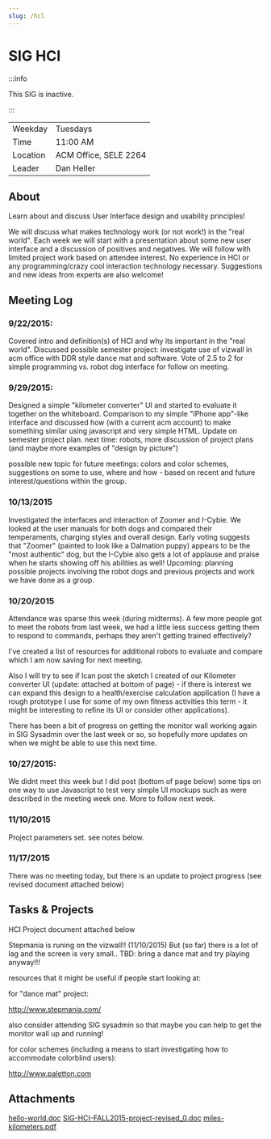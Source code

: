 ```yaml
---
slug: /hcl
---
```


# SIG HCI

:::info

This SIG is inactive.

:::

|          |                       |
| -------- | --------------------- |
| Weekday  | Tuesdays              |
| Time     | 11:00 AM              |
| Location | ACM Office, SELE 2264 |
| Leader   | Dan Heller            |

## About

Learn about and discuss User Interface design and usability principles!

We will discuss what makes technology work (or not work!) in the "real world". Each week we will start with a presentation about some new user interface and a discussion of positives and negatives. We will follow with limited project work based on attendee interest. No experience in HCI or any programming/crazy cool interaction technology necessary. Suggestions and new ideas from experts are also welcome!

## Meeting Log

### 9/22/2015:

Covered intro and definition(s) of HCI and why its important in the "real world". Discussed possible semester project: investigate use of vizwall in acm office with DDR style dance mat and software. Vote of 2.5 to 2 for simple programming vs. robot dog interface for follow on meeting.

### 9/29/2015:

Designed a simple "kilometer converter" UI and started to evaluate it together on the whiteboard. Comparison to my simple "IPhone app"-like interface and discussed how (with a current acm account) to make something similar using javascript and very simple HTML. Update on semester project plan. next time: robots, more discussion of project plans (and maybe more examples of "design by picture")

possible new topic for future meetings: colors and color schemes, suggestions on some to use, where and how - based on recent and future interest/questions within the group.

### 10/13/2015

Investigated the interfaces and interaction of Zoomer and I-Cybie. We looked at the user manuals for both dogs and compared their temperaments, charging styles and overall design. Early voting suggests that "Zoomer" (painted to look like a Dalmation puppy) appears to be the "most authentic" dog, but the I-Cybie also gets a lot of applause and praise when he starts showing off his abilities as well! Upcoming: planning possible projects involving the robot dogs and previous projects and work we have done as a group.

### 10/20/2015

Attendance was sparse this week (during midterms). A few more people got to meet the robots from last week, we had a little less success getting them to respond to commands, perhaps they aren't getting trained effectively?

I've created a list of resources for additional robots to evaluate and compare which I am now saving for next meeting.

Also I will try to see if Ican post the sketch I created of our Kilometer converter UI (update: attached at bottom of page) - if there is interest we can expand this design to a health/exercise calculation application (I have a rough prototype I use for some of my own fitness activities this term - it might be interesting to refine its UI or consider other applications).

There has been a bit of progress on getting the monitor wall working again in SIG Sysadmin over the last week or so, so hopefully more updates on when we might be able to use this next time.

### 10/27/2015:

We didnt meet this week but I did post (bottom of page below) some tips on one way to use Javascript to test very simple UI mockups such as were described in the meeting week one. More to follow next week.

### 11/10/2015

Project parameters set. see notes below.

### 11/17/2015

There was no meeting today, but there is an update to project progress (see revised document attached below)

## Tasks & Projects

HCI Project document attached below

Stepmania is runing on the vizwall!! (11/10/2015) But (so far) there is a lot of lag and the screen is very small.. TBD: bring a dance mat and try playing anyway!!!

resources that it might be useful if people start looking at:

for "dance mat" project:

<http://www.stepmania.com/>

also consider attending SIG sysadmin so that maybe you can help to get the monitor wall up and running!

for color schemes (including a means to start investigating how to accommodate colorblind users):

<http://www.paletton.com>

## Attachments

[hello-world.doc](/media/sighcl/hello-world.doc)
[SIG-HCI-FALL2015-project-revised_0.doc](/media/sighcl/SIG-HCI-FALL2015-project-revised_0.doc)
[miles-kilometers.pdf](/media/sighcl/miles-kilometers.pdf)
